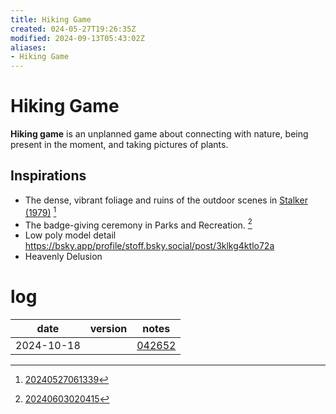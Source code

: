 ```yaml
---
title: Hiking Game
created: 024-05-27T19:26:35Z
modified: 2024-09-13T05:43:02Z
aliases:
- Hiking Game
---
```


# Hiking Game

**Hiking game** is an unplanned game about connecting with nature, being present in the moment, and taking pictures of plants.

## Inspirations

- The dense, vibrant foliage and ruins of the outdoor scenes in [Stalker (1979)](stalker.md) [^1]
- The badge-giving ceremony in Parks and Recreation. [^2]
- Low poly model detail https://bsky.app/profile/stoff.bsky.social/post/3klkg4ktlo72a
- Heavenly Delusion

# log

| date | version | notes
|---|---|---|
| <time>2024-10-18</time> || [042652](../entries/20241018042652.md) |

[^1]: [20240527061339](../entries/20240527061339.md)
[^2]: [20240603020415](../entries/20240603020415.md)
